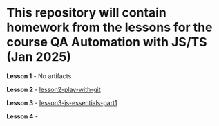 # This repository will contain homework from the lessons for the course QA Automation with JS/TS (Jan 2025)

**Lesson 1** - No artifacts

**Lesson 2** - [lesson2-play-with-git](https://github.com/SophiiaBratanovska/Sofi_homework/tree/master/lesson2-play-with-git)

**Lesson 3** - [lesson3-js-essentials-part1](https://github.com/SophiiaBratanovska/Sofi_homework/tree/master/lesson3-js-essentials-part1) 
 
**Lesson 4** - 
